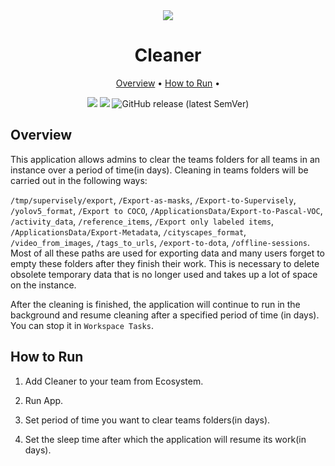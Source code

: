 <div align='center' markdown> 
<img src='https://user-images.githubusercontent.com/115161827/215558057-ca96a7e2-c243-4232-8133-8cab6b42d904.png'>

# Cleaner

<p align='center'>
  <a href='#overview'>Overview</a> •
   <a href='#How to Run'>How to Run</a> •
</p>

[![](https://img.shields.io/badge/supervisely-ecosystem-brightgreen)](https://ecosystem.supervise.ly/apps/supervisely-ecosystem/cleaner)
[![](https://img.shields.io/badge/slack-chat-green.svg?logo=slack)](https://supervise.ly/slack)
![GitHub release (latest SemVer)](https://img.shields.io/github/v/release/supervisely-ecosystem/cleaner?include_prereleases)
<!-- [![views](https://app.supervise.ly/public/api/v3/ecosystem.counters?repo=supervisely-ecosystem/cleaner&counter=views&label=views)](https://supervise.ly)
[![used by teams](https://app.supervise.ly/public/api/v3/ecosystem.counters?repo=supervisely-ecosystem/cleaner&counter=downloads&label=used%20by%20teams)](https://supervise.ly)
[![runs](https://app.supervise.ly/public/api/v3/ecosystem.counters?repo=supervisely-ecosystem/cleaner&counter=runs&label=runs&123)](https://supervise.ly) -->

</div>

## Overview

This application allows admins to clear the teams folders for all teams in an instance over a period of time(in days).
Cleaning in teams folders will be carried out in the following ways:

`/tmp/supervisely/export`, `/Export-as-masks`, `/Export-to-Supervisely`, `/yolov5_format`, `/Export to COCO`, `/ApplicationsData/Export-to-Pascal-VOC`, `/activity_data`, `/reference_items`, `/Export only labeled items`, `/ApplicationsData/Export-Metadata`, `/cityscapes_format`, `/video_from_images`, `/tags_to_urls`, `/export-to-dota`, `/offline-sessions`.
Most of all these paths are used for exporting data and many users forget to empty these folders after they finish their work.
This is necessary to delete obsolete temporary data that is no longer used and takes up a lot of space on the instance.

After the cleaning is finished, the application will continue to run in the background and resume cleaning after a specified period of time (in days). You can stop it in `Workspace Tasks`.

## How to Run

1. Add Cleaner to your team from Ecosystem.

2. Run App.

3. Set period of time you want to clear teams folders(in days).

4. Set the sleep time after which the application will resume its work(in days).
